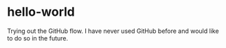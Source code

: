 # hello-world
Trying out the GitHub flow.
I have never used GitHub before and would like to do so in the future.
